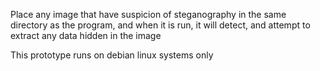Place any image that have suspicion of steganography in the same directory as the program, and when it is run, it will detect, and attempt to extract any data hidden in the image

This prototype runs on debian linux systems only
